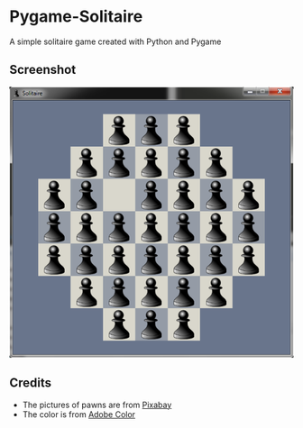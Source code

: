 # Pygame-Solitaire
A simple solitaire game created with Python and Pygame

## Screenshot

![Screenshot of the game](imgs/screenshot.png)

## Credits

 - The pictures of pawns are from [Pixabay](https://pixabay.com/)
 - The color is from [Adobe Color](https://color.adobe.com/)
